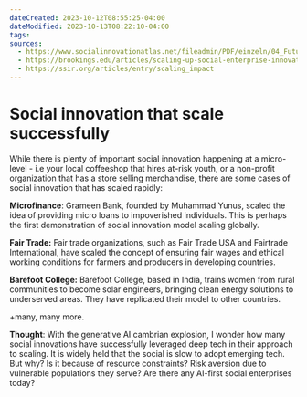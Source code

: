 ```yaml
---
dateCreated: 2023-10-12T08:55:25-04:00
dateModified: 2023-10-13T08:22:10-04:00
tags: 
sources:
  - https://www.socialinnovationatlas.net/fileadmin/PDF/einzeln/04_Future-Challenges-and-Infrastructures/04_02_Scaling-SI-Gaps-and-Opportunities_Deiglmeier.pdf
  - https://brookings.edu/articles/scaling-up-social-enterprise-innovations-approaches-and-lessons/
  - https://ssir.org/articles/entry/scaling_impact
---
```

# Social innovation that scale successfully
While there is plenty of important social innovation happening at a micro-level - i.e your local coffeeshop that hires at-risk youth, or a non-profit organization that has a store selling merchandise, there are some cases of social innovation that has scaled rapidly:

**Microfinance**: Grameen Bank, founded by Muhammad Yunus, scaled the idea of providing micro loans to impoverished individuals. This is perhaps the first demonstration of social innovation model scaling globally.

**Fair Trade:** Fair trade organizations, such as Fair Trade USA and Fairtrade International, have scaled the concept of ensuring fair wages and ethical working conditions for farmers and producers in developing countries.

**Barefoot College:** Barefoot College, based in India, trains women from rural communities to become solar engineers, bringing clean energy solutions to underserved areas. They have replicated their model to other countries.

+many, many more.


**Thought**: With the generative AI cambrian explosion, I wonder how many social innovations have successfully leveraged deep tech in their approach to scaling. It is widely held that the social is slow to adopt emerging tech. But why? Is it because of resource constraints? Risk aversion due to vulnerable populations they serve? Are there any AI-first social enterprises today?
